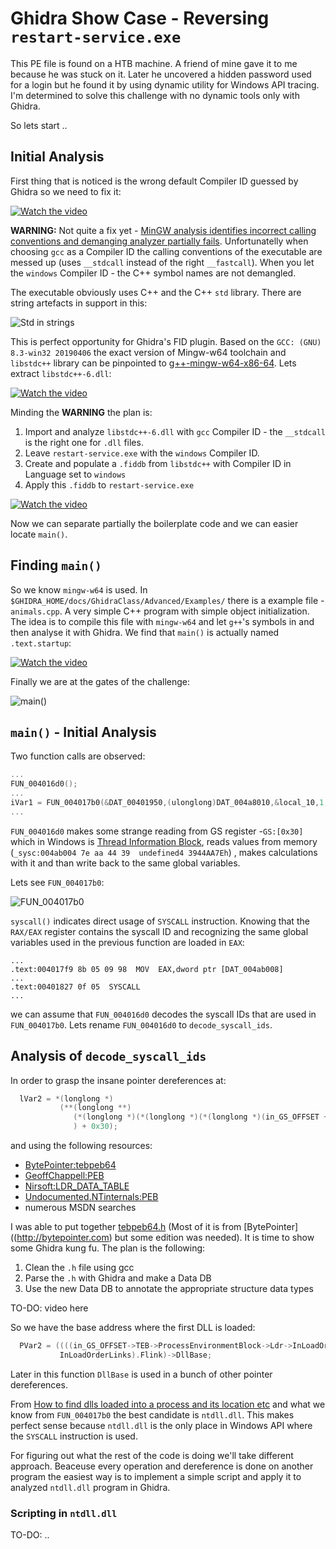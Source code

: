 # Ghidra Show Case - Reversing `restart-service.exe`

This PE file is found on a HTB machine. A friend of mine gave it to me because he was stuck on it. Later he uncovered a hidden password used for a login but he found it by using dynamic utility for Windows API tracing. I'm determined to solve this challenge with no dynamic tools only with Ghidra.

So lets start ..

## Initial Analysis

First thing that is noticed is the wrong default Compiler ID guessed by Ghidra so we need to fix it:

[![Watch the video](figs/v1.gif)](https://vimeo.com/559584993)

**WARNING:** Not quite a fix yet - [MinGW analysis identifies incorrect calling conventions and demanging analyzer partially fails](https://github.com/NationalSecurityAgency/ghidra/issues/2208). Unfortunatelly when choosing `gcc` as a Compiler ID the calling conventions of the executable are messed up (uses `__stdcall` instead of the right `__fastcall`). When you let the `windows` Compiler ID - the C++ symbol names are not demangled.

The executable obviously uses C++ and the C++ `std` library. There are string artefacts in support in this:

![Std in strings](figs/s1-std.png)

This is perfect opportunity for Ghidra's FID plugin. Based on the `GCC: (GNU) 8.3-win32 20190406` the exact version of Mingw-w64 toolchain and `libstdc++` library can be pinpointed to [g++-mingw-w64-x86-64](https://packages.debian.org/buster/g++-mingw-w64-x86-64). Lets extract `libstdc++-6.dll`:

[![Watch the video](figs/v2.gif)](https://vimeo.com/560524519)

Minding the **WARNING** the plan is:

1. Import and analyze `libstdc++-6.dll` with `gcc` Compiler ID - the `__stdcall` is the right one for `.dll` files.
1. Leave `restart-service.exe` with the `windows` Compiler ID.
1. Create and populate a `.fiddb` from `libstdc++` with Compiler ID in Language set to `windows`
1. Apply this `.fiddb` to `restart-service.exe`

[![Watch the video](figs/v3.gif)](https://vimeo.com/560968132)

Now we can separate partially the boilerplate code and we can easier locate `main()`.

## Finding `main()`

So we know `mingw-w64` is used. In `$GHIDRA_HOME/docs/GhidraClass/Advanced/Examples/` there is a example file - `animals.cpp`. A very simple C++ program with simple object initialization. The idea is to compile this file with `mingw-w64` and let `g++`'s symbols in and then analyse it with Ghidra. We find that `main()` is actually named `.text.startup`:

[![Watch the video](figs/v4.gif)](https://vimeo.com/561694968)

Finally we are at the gates of the challenge:

![main()](figs/s2-main.png)

## `main()` - Initial Analysis

Two function calls are observed:

```c
...
FUN_004016d0();
...
iVar1 = FUN_004017b0(&DAT_00401950,(ulonglong)DAT_004a8010,&local_10,1,DAT_004a8014);
...
```

`FUN_004016d0` makes some strange reading from GS register -`GS:[0x30]` which in Windows is [Thread Information Block](https://en.wikipedia.org/wiki/Win32_Thread_Information_Block), reads values from memory (`_sysc:004ab004 7e aa 44 39  undefined4 3944AA7Eh`) , makes calculations with it and than write back to the same global variables.

Lets see `FUN_004017b0`:

![FUN_004017b0](figs/s3.png)

`syscall()` indicates direct usage of `SYSCALL` instruction. Knowing that the `RAX/EAX` register contains the syscall ID and recognizing the same global variables used in the previous function are loaded in `EAX`:

```
...
.text:004017f9 8b 05 09 98  MOV  EAX,dword ptr [DAT_004ab008]
...
.text:00401827 0f 05  SYSCALL
...
```

we can assume that `FUN_004016d0` decodes the syscall IDs that are used in `FUN_004017b0`. Lets rename `FUN_004016d0` to `decode_syscall_ids`.

## Analysis of `decode_syscall_ids`

In order to grasp the insane pointer dereferences at:

```c
  lVar2 = *(longlong *)
           (**(longlong **)
              (*(longlong *)(*(longlong *)(*(longlong *)(in_GS_OFFSET + 0x30) + 0x60) + 0x18) + 0x10
              ) + 0x30);
```

and using the following resources:

- [BytePointer:tebpeb64](http://bytepointer.com/resources/tebpeb64.htm)
- [GeoffChappell:PEB](https://www.geoffchappell.com/studies/windows/km/ntoskrnl/inc/api/pebteb/peb/index.htm)
- [Nirsoft:LDR_DATA_TABLE](http://www.nirsoft.net/kernel_struct/vista/LDR_DATA_TABLE_ENTRY.html)
- [Undocumented.NTinternals:PEB](http://undocumented.ntinternals.net/index.html?page=UserMode%2FUndocumented%20Functions%2FNT%20Objects%2FProcess%2FPEB.html)
- numerous MSDN searches

I was able to put together [tebpeb64.h](tebpeb64.h) (Most of it is from [BytePointer]((http://bytepointer.com) but some edition was needed). It is time to show some Ghidra kung fu. The plan is the following:

1. Clean the `.h` file using gcc
1. Parse the `.h` with Ghidra and make a Data DB
1. Use the new Data DB to annotate the appropriate structure data types

TO-DO: video here

So we have the base address where the first DLL is loaded:

```c
  PVar2 = ((((in_GS_OFFSET->TEB->ProcessEnvironmentBlock->Ldr->InLoadOrderModuleList).Flink)->
           InLoadOrderLinks).Flink)->DllBase;

```

Later in this function `DllBase` is used in a bunch of other pointer dereferences.

From [How to find dlls loaded into a process and its location etc](https://stackoverflow.com/questions/3454281/how-to-find-dlls-loaded-into-a-process-and-its-location-etc) and what we know from `FUN_004017b0` the best candidate is `ntdll.dll`. This makes perfect sense because `ntdll.dll` is the only place in Windows API where the `SYSCALL` instruction is used.

For figuring out what the rest of the code is doing we'll take different approach. Beaceuse every operation and dereference is done on another program the easiest way is to implement a simple script and apply it to analyzed `ntdll.dll` program in Ghidra.

### Scripting in `ntdll.dll`

TO-DO: ..
